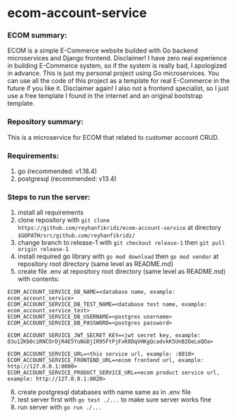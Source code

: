 # ecom-account-service

### ECOM summary:
ECOM is a simple E-Commerce website builded with Go backend microservices and Django frontend. Disclaimer! I have zero real experience in building E-Commerce system, so if the system is really bad, I apologized in advance. This is just my personal project using Go microservices. You can use all the code of this project as a template for real E-Commerce in the future if you like it. Disclaimer again! I also not a frontend specialist, so I just use a free template I found in the internet and an original bootstrap template.

### Repository summary:
This is a microservice for ECOM that related to customer account CRUD.

### Requirements:
1. go (recommended: v1.18.4)
2. postgresql (recommended: v13.4)

### Steps to run the server:
1. install all requirements
2. clone repository with `git clone https://github.com/reyhanfikridz/ecom-account-service` at directory `$GOPATH/src/github.com/reyhanfikridz/`
3. change branch to release-1 with `git checkout release-1` then `git pull origin release-1`
4. install required go library with `go mod download` then `go mod vendor` at repository root directory (same level as README.md)
5. create file .env at repository root directory (same level as README.md) with contents:

```
ECOM_ACCOUNT_SERVICE_DB_NAME=<database name, example: ecom_account_service>
ECOM_ACCOUNT_SERVICE_DB_TEST_NAME=<database test name, example: ecom_account_service_test>
ECOM_ACCOUNT_SERVICE_DB_USERNAME=<postgres username>
ECOM_ACCOUNT_SERVICE_DB_PASSWORD=<postgres password>

ECOM_ACCOUNT_SERVICE_JWT_SECRET_KEY=<jwt secret key, example: O3u12Kb0ciRNCOrDjR4E5YuNoDjIR95FtPjFxK0DqVHKgQcadvkK5UnB2OeLeQOa>

ECOM_ACCOUNT_SERVICE_URL=<this service url, example: :8010>
ECOM_ACCOUNT_SERVICE_FRONTEND_URL=<ecom frontend url, example: http://127.0.0.1:8000>
ECOM_ACCOUNT_SERVICE_PRODUCT_SERVICE_URL=<ecom product service url, example: http://127.0.0.1:8020>
```

6. create postgresql databases with name same as in .env file
7. test server first with `go test ./...` to make sure server works fine
8. run server with `go run ./...`
